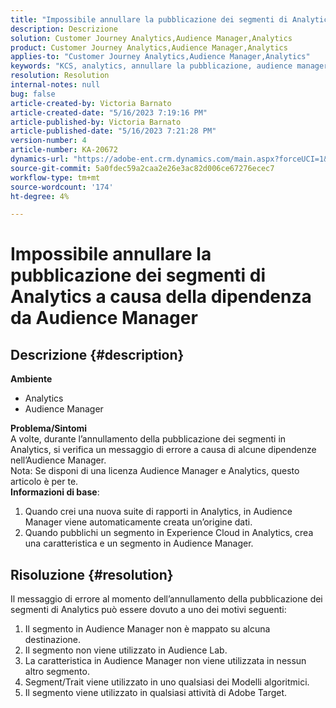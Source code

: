 ```yaml
---
title: "Impossibile annullare la pubblicazione dei segmenti di Analytics a causa della dipendenza da Audience Manager"
description: Descrizione
solution: Customer Journey Analytics,Audience Manager,Analytics
product: Customer Journey Analytics,Audience Manager,Analytics
applies-to: "Customer Journey Analytics,Audience Manager,Analytics"
keywords: "KCS, analytics, annullare la pubblicazione, audience manager, segmenti"
resolution: Resolution
internal-notes: null
bug: false
article-created-by: Victoria Barnato
article-created-date: "5/16/2023 7:19:16 PM"
article-published-by: Victoria Barnato
article-published-date: "5/16/2023 7:21:28 PM"
version-number: 4
article-number: KA-20672
dynamics-url: "https://adobe-ent.crm.dynamics.com/main.aspx?forceUCI=1&pagetype=entityrecord&etn=knowledgearticle&id=08620c86-1ef4-ed11-8848-6045bd006ce9"
source-git-commit: 5a0fdec59a2caa2e26e3ac82d006ce67276ecec7
workflow-type: tm+mt
source-wordcount: '174'
ht-degree: 4%

---
```


# Impossibile annullare la pubblicazione dei segmenti di Analytics a causa della dipendenza da Audience Manager

## Descrizione {#description}

<b>Ambiente</b>
- Analytics
- Audience Manager

<b>Problema/Sintomi</b><br>A volte, durante l’annullamento della pubblicazione dei segmenti in Analytics, si verifica un messaggio di errore a causa di alcune dipendenze nell’Audience Manager.<br>Nota: Se disponi di una licenza Audience Manager e Analytics, questo articolo è per te.
 <br><b>Informazioni di base</b>:
1. Quando crei una nuova suite di rapporti in Analytics, in Audience Manager viene automaticamente creata un’origine dati.
2. Quando pubblichi un segmento in Experience Cloud in Analytics, crea una caratteristica e un segmento in Audience Manager.



## Risoluzione {#resolution}


Il messaggio di errore al momento dell’annullamento della pubblicazione dei segmenti di Analytics può essere dovuto a uno dei motivi seguenti:

1. Il segmento in Audience Manager non è mappato su alcuna destinazione.
2. Il segmento non viene utilizzato in Audience Lab.
3. La caratteristica in Audience Manager non viene utilizzata in nessun altro segmento.
4. Segment/Trait viene utilizzato in uno qualsiasi dei Modelli algoritmici.
5. Il segmento viene utilizzato in qualsiasi attività di Adobe Target.

